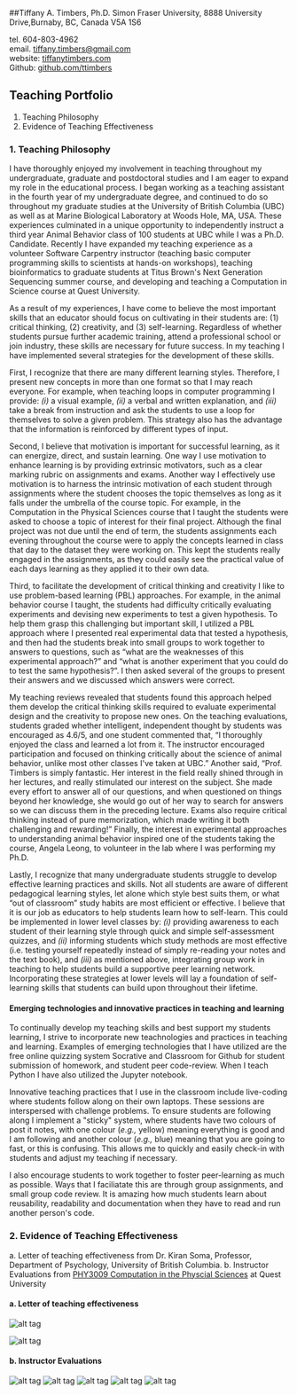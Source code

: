 ##Tiffany A. Timbers, Ph.D.
Simon Fraser University, 8888 University Drive,Burnaby, BC, Canada V5A 1S6 </br>

tel. 604-803-4962 </br>
email. [tiffany.timbers@gmail.com](mailto:tiffany.timbers@gmail.com)</br>
website: [tiffanytimbers.com](tiffanytimbers.com)</br>
Github: [github.com/ttimbers](github.com/ttimbers)
   
## Teaching Portfolio

1. Teaching Philosophy
2. Evidence of Teaching Effectiveness



### 1. Teaching Philosophy


I have thoroughly enjoyed my involvement in teaching throughout my undergraduate, graduate and postdoctoral studies and I am eager to expand my role in the educational process. I began working as a teaching assistant in the fourth year of my undergraduate degree, and continued to do so throughout my graduate studies at the University of British Columbia (UBC) as well as at Marine Biological Laboratory at Woods Hole, MA, USA. These experiences culminated in a unique opportunity to independently instruct a third year Animal Behavior class of 100 students at UBC while I was a Ph.D. Candidate. Recently I have expanded my teaching experience as a volunteer Software Carpentry instructor (teaching basic computer programming skills to scientists at hands-on workshops), teaching bioinformatics to graduate students at Titus Brown's Next Generation Sequencing summer course, and developing and teaching a Computation in Science course at Quest University.

As a result of my experiences, I have come to believe the most important skills that an educator should focus on cultivating in their students are: (1) critical thinking, (2) creativity, and (3) self-learning. Regardless of whether students pursue further academic training, attend a professional school or join industry, these skills are necessary for future success. In my teaching I have implemented several strategies for the development of these skills. 

First, I recognize that there are many different learning styles. Therefore, I present new concepts in more than one format so that I may reach everyone. For example, when teaching loops in computer programming I provide: *(i)* a visual example, *(ii)* a verbal and written explanation, and *(iii)* take a break from instruction and ask the students to use a loop for themselves to solve a given problem. This strategy also has the advantage that the information is reinforced by different types of input.

Second, I believe that motivation is important for successful learning, as it can energize, direct, and sustain learning. One way I use motivation to enhance learning is by providing extrinsic motivators, such as a clear marking rubric on assignments and exams. Another way I effectively use motivation is to harness the intrinsic motivation of each student through assignments where the student chooses the topic themselves as long as it falls under the umbrella of the course topic. For example, in the Computation in the Physical Sciences course that I taught the students were asked to choose a topic of interest for their final project. Although the final project was not due until the end of term, the students assignments each evening throughout the course were to apply the concepts learned in class that day to the dataset they were working on. This kept the students really engaged in the assignments, as they could easily see the practical value of each days learning as they applied it to their own data.

Third, to facilitate the development of critical thinking and creativity I like to use problem-based learning (PBL) approaches. For example, in the animal behavior course I taught, the students had difficulty critically evaluating experiments and devising new experiments to test a given hypothesis. To help them grasp this challenging but important skill, I utilized a PBL approach where I presented real experimental data that tested a hypothesis, and then had the students break into small groups to work together to answers to questions, such as “what are the weaknesses of this experimental approach?” and “what is another experiment that you could do to test the same hypothesis?”. I then asked several of the groups to present their answers and we discussed which answers were correct. 

My teaching reviews revealed that students found this approach helped them develop the critical thinking skills required to evaluate experimental design and the creativity to propose new ones. On the teaching evaluations, students graded whether intelligent, independent thought by students was encouraged as 4.6/5, and one student commented that, “I thoroughly enjoyed the class and learned a lot from it. The instructor encouraged participation and focused on thinking critically about the science of animal behavior, unlike most other classes I've taken at UBC.” Another said, “Prof. Timbers is simply fantastic. Her interest in the field really shined through in her lectures, and really stimulated our interest on the subject. She made every effort to answer all of our questions, and when questioned on things beyond her knowledge, she would go out of her way to search for answers so we can discuss them in the preceding lecture. Exams also require critical thinking instead of pure memorization, which made writing it both challenging and rewarding!” Finally, the interest in experimental approaches to understanding animal behavior inspired one of the students taking the course, Angela Leong, to volunteer in the lab where I was performing my Ph.D.

Lastly, I recognize that many undergraduate students struggle to develop effective learning practices and skills. Not all students are aware of different pedagogical learning styles, let alone which style best suits them, or what “out of classroom” study habits are most efficient or effective. I believe that it is our job as educators to help students learn how to self-learn. This could be implemented in lower level classes by: *(i)* providing awareness to each student of their learning style through quick and simple self-assessment quizzes, and *(ii)* informing students which study methods are most effective (i.e. testing yourself repeatedly instead of simply re-reading your notes and the text book), and *(iii)* as mentioned above, integrating group work in teaching to help students build a supportive peer learning network. Incorporating these strategies at lower levels will lay a foundation of self-learning skills that students can build upon throughout their lifetime.

#### Emerging technologies and innovative practices in teaching and learning
To continually develop my teaching skills and best support my students learning, I strive to incorporate new teachnologies and practices in teaching and learning. Examples of emerging technologies that I have utilized are the free online quizzing system Socrative and Classroom for Github for student submission of homework, and student peer code-review. When I teach Python I have also utilized the Jupyter notebook.

Innovative teaching practices that I use in the classroom include live-coding  where students follow along on their own laptops. These sessions are interspersed with challenge problems. To ensure students are following along I implement a "sticky" system, where students have two colours of post it notes, with one colour (*e.g.,* yellow) meaning everything is good and I am following and another colour (*e.g.,* blue) meaning that you are going to fast, or this is confusing. This allows me to quickly and easily check-in with students and adjust my teaching if necessary. 

I also encourage students to work together to foster peer-learning as much as possible. Ways that I faciliatate this are through group assignments, and small group code review. It is amazing how much students learn about reusability, readability and documentation when they have to read and run another person's code.

### 2. Evidence of Teaching Effectiveness

a. Letter of teaching effectiveness from Dr. Kiran Soma, Professor, Department of Psychology, University of British Columbia. 
b. Instructor Evaluations from [PHY3009 Computation in the Physcial Sciences](http://phy3009.github.io/PHY3009-2015/) at Quest University 

#### a. Letter of teaching effectiveness

![alt tag](img/page1.png)

![alt tag](img/page2.png)

#### b. Instructor Evaluations

![alt tag](img/Eval_page1.png)
![alt tag](img/Eval_page2.png)
![alt tag](img/Eval_page3.png)
![alt tag](img/Eval_page4.png)
![alt tag](img/Eval_page5.png)